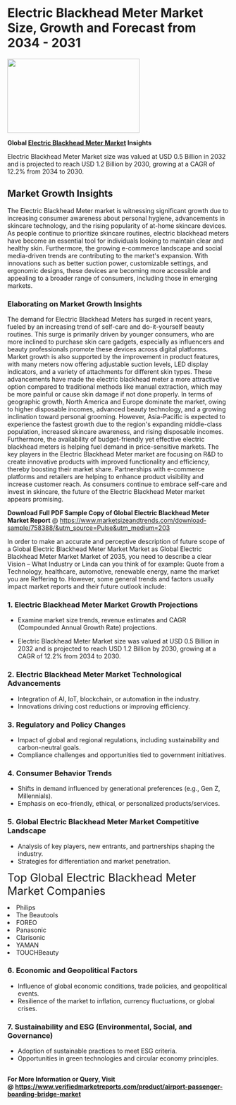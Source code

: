 <H1>Electric Blackhead Meter Market Size, Growth and Forecast from 2034 - 2031</H1><img class="aligncenter size-medium wp-image-584254" src="https://thirdeyenews.in/wp-content/uploads/2034/09/Global-Market-Research-300x168.jpeg" alt="" width="300" height="168" /><p><strong>Global&nbsp;<a href="https://www.marketsizeandtrends.com/download-sample/758388/&amp;utm_source=Pulse&amp;utm_medium=203">Electric Blackhead Meter Market</a> Insights</strong></p><p>Electric Blackhead Meter Market size was valued at USD 0.5 Billion in 2032 and is projected to reach USD 1.2 Billion by 2030, growing at a CAGR of 12.2% from 2034 to 2030.</p><p><h2>Market Growth Insights</h2> The Electric Blackhead Meter market is witnessing significant growth due to increasing consumer awareness about personal hygiene, advancements in skincare technology, and the rising popularity of at-home skincare devices. As people continue to prioritize skincare routines, electric blackhead meters have become an essential tool for individuals looking to maintain clear and healthy skin. Furthermore, the growing e-commerce landscape and social media-driven trends are contributing to the market's expansion. With innovations such as better suction power, customizable settings, and ergonomic designs, these devices are becoming more accessible and appealing to a broader range of consumers, including those in emerging markets. <h3>Elaborating on Market Growth Insights</h3> The demand for Electric Blackhead Meters has surged in recent years, fueled by an increasing trend of self-care and do-it-yourself beauty routines. This surge is primarily driven by younger consumers, who are more inclined to purchase skin care gadgets, especially as influencers and beauty professionals promote these devices across digital platforms. Market growth is also supported by the improvement in product features, with many meters now offering adjustable suction levels, LED display indicators, and a variety of attachments for different skin types. These advancements have made the electric blackhead meter a more attractive option compared to traditional methods like manual extraction, which may be more painful or cause skin damage if not done properly. In terms of geographic growth, North America and Europe dominate the market, owing to higher disposable incomes, advanced beauty technology, and a growing inclination toward personal grooming. However, Asia-Pacific is expected to experience the fastest growth due to the region's expanding middle-class population, increased skincare awareness, and rising disposable incomes. Furthermore, the availability of budget-friendly yet effective electric blackhead meters is helping fuel demand in price-sensitive markets. The key players in the Electric Blackhead Meter market are focusing on R&D to create innovative products with improved functionality and efficiency, thereby boosting their market share. Partnerships with e-commerce platforms and retailers are helping to enhance product visibility and increase customer reach. As consumers continue to embrace self-care and invest in skincare, the future of the Electric Blackhead Meter market appears promising. </p><p><span class=""><strong>Download Full PDF Sample Copy of Global Electric Blackhead Meter Market Report</strong> @ <a href="https://www.marketsizeandtrends.com/download-sample/758388/&amp;utm_source=Pulse&amp;utm_medium=203" target="_blank">https://www.marketsizeandtrends.com/download-sample/758388/&amp;utm_source=Pulse&amp;utm_medium=203</a></span></p><p>In order to make an accurate and perceptive description of future scope of a Global&nbsp;Electric Blackhead Meter Market Market as Global&nbsp;Electric Blackhead Meter Market Market of 2035, you need to describe a clear Vision &ndash; What Industry or Linda can you think of for example: Quote from a Technology, healthcare, automotive, renewable energy, name the market you are Reffering to. However, some general trends and factors usually impact market reports and their future outlook include:</p><h3>1.&nbsp;<strong>Electric Blackhead Meter Market Growth Projections</strong></h3><ul><li>Examine market size trends, revenue estimates and CAGR (Compounded Annual Growth Rate) projections.</li><li><p>Electric Blackhead Meter Market size was valued at USD 0.5 Billion in 2032 and is projected to reach USD 1.2 Billion by 2030, growing at a CAGR of 12.2% from 2034 to 2030.</p></li></ul><h3>2.&nbsp;<strong>Electric Blackhead Meter Market Technological Advancements</strong></h3><ul><li>Integration of AI, IoT, blockchain, or automation in the industry.</li><li>Innovations driving cost reductions or improving efficiency.</li></ul><h3>3.&nbsp;<strong>Regulatory and Policy Changes</strong></h3><ul><li>Impact of global and regional regulations, including sustainability and carbon-neutral goals.</li><li>Compliance challenges and opportunities tied to government initiatives.</li></ul><h3>4.&nbsp;<strong>Consumer Behavior Trends</strong></h3><ul><li>Shifts in demand influenced by generational preferences (e.g., Gen Z, Millennials).</li><li>Emphasis on eco-friendly, ethical, or personalized products/services.</li></ul><h3>5.&nbsp;<strong>Global Electric Blackhead Meter Market Competitive Landscape</strong></h3><ul><li>Analysis of key players, new entrants, and partnerships shaping the industry.</li><li>Strategies for differentiation and market penetration.</li></ul><p data-pm-slice="1 1 []"><span style="color: inherit; font-family: inherit; font-size: 25px;">Top Global Electric Blackhead Meter Market Companies</span></p><div class="" data-test-id=""><p><li>Philips</li><li> The Beautools</li><li> FOREO</li><li> Panasonic</li><li> Clarisonic</li><li> YAMAN</li><li> TOUCHBeauty</li></p></div><h3>6.&nbsp;<strong>Economic and Geopolitical Factors</strong></h3><ul><li>Influence of global economic conditions, trade policies, and geopolitical events.</li><li>Resilience of the market to inflation, currency fluctuations, or global crises.</li></ul><h3>7.&nbsp;<strong>Sustainability and ESG (Environmental, Social, and Governance)</strong></h3><ul><li>Adoption of sustainable practices to meet ESG criteria.</li><li>Opportunities in green technologies and circular economy principles.</li></ul><h2><strong style="font-size: 14px;">For More Information or Query, Visit @&nbsp;</strong><a style="background-color: #ffffff; font-size: 14px;" href="https://www.marketsizeandtrends.com/report/electric-blackhead-meter-market/" target="_blank">https://www.verifiedmarketreports.com/product/airport-passenger-boarding-bridge-market</a></h2>
